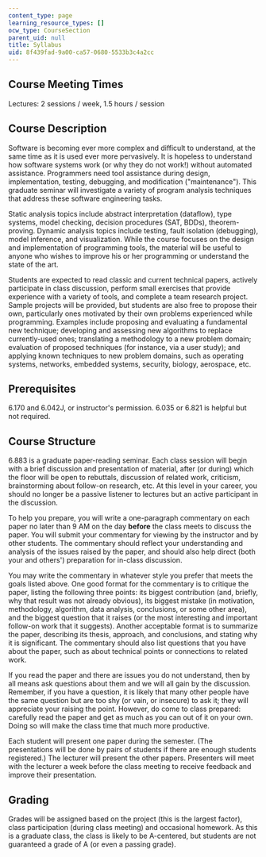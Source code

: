 ```yaml
---
content_type: page
learning_resource_types: []
ocw_type: CourseSection
parent_uid: null
title: Syllabus
uid: 8f439fad-9a00-ca57-0680-5533b3c4a2cc
---
```


Course Meeting Times
--------------------

Lectures: 2 sessions / week, 1.5 hours / session

Course Description
------------------

Software is becoming ever more complex and difficult to understand, at the same time as it is used ever more pervasively. It is hopeless to understand how software systems work (or why they do not work!) without automated assistance. Programmers need tool assistance during design, implementation, testing, debugging, and modification ("maintenance"). This graduate seminar will investigate a variety of program analysis techniques that address these software engineering tasks.

Static analysis topics include abstract interpretation (dataflow), type systems, model checking, decision procedures (SAT, BDDs), theorem-proving. Dynamic analysis topics include testing, fault isolation (debugging), model inference, and visualization. While the course focuses on the design and implementation of programming tools, the material will be useful to anyone who wishes to improve his or her programming or understand the state of the art.

Students are expected to read classic and current technical papers, actively participate in class discussion, perform small exercises that provide experience with a variety of tools, and complete a team research project. Sample projects will be provided, but students are also free to propose their own, particularly ones motivated by their own problems experienced while programming. Examples include proposing and evaluating a fundamental new technique; developing and assessing new algorithms to replace currently-used ones; translating a methodology to a new problem domain; evaluation of proposed techniques (for instance, via a user study); and applying known techniques to new problem domains, such as operating systems, networks, embedded systems, security, biology, aerospace, etc.

Prerequisites
-------------

6.170 and 6.042J, or instructor's permission. 6.035 or 6.821 is helpful but not required.

Course Structure
----------------

6.883 is a graduate paper-reading seminar. Each class session will begin with a brief discussion and presentation of material, after (or during) which the floor will be open to rebuttals, discussion of related work, criticism, brainstorming about follow-on research, etc. At this level in your career, you should no longer be a passive listener to lectures but an active participant in the discussion.

To help you prepare, you will write a one-paragraph commentary on each paper no later than 9 AM on the day **before** the class meets to discuss the paper. You will submit your commentary for viewing by the instructor and by other students. The commentary should reflect your understanding and analysis of the issues raised by the paper, and should also help direct (both your and others') preparation for in-class discussion.

You may write the commentary in whatever style you prefer that meets the goals listed above. One good format for the commentary is to critique the paper, listing the following three points: its biggest contribution (and, briefly, why that result was not already obvious), its biggest mistake (in motivation, methodology, algorithm, data analysis, conclusions, or some other area), and the biggest question that it raises (or the most interesting and important follow-on work that it suggests). Another acceptable format is to summarize the paper, describing its thesis, approach, and conclusions, and stating why it is significant. The commentary should also list questions that you have about the paper, such as about technical points or connections to related work.

If you read the paper and there are issues you do not understand, then by all means ask questions about them and we will all gain by the discussion. Remember, if you have a question, it is likely that many other people have the same question but are too shy (or vain, or insecure) to ask it; they will appreciate your raising the point. However, do come to class prepared: carefully read the paper and get as much as you can out of it on your own. Doing so will make the class time that much more productive.

Each student will present one paper during the semester. (The presentations will be done by pairs of students if there are enough students registered.) The lecturer will present the other papers. Presenters will meet with the lecturer a week before the class meeting to receive feedback and improve their presentation.

Grading
-------

Grades will be assigned based on the project (this is the largest factor), class participation (during class meeting) and occasional homework. As this is a graduate class, the class is likely to be A-centered, but students are not guaranteed a grade of A (or even a passing grade).